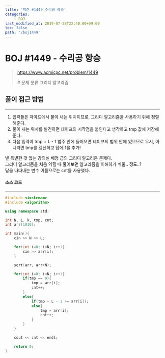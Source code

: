 ```yaml
---
title: '백준 #1449 수리공 항승'
categories:
    - BOJ
last_modified_at: 2019-07-28T22:40:00+09:00
toc: false
path: '/boj1449'
---
```


# BOJ #1449 - 수리공 항승

> https://www.acmicpc.net/problem/1449
>
> \# 문제 분류
> 그리디 알고리즘

## 풀이 접근 방법

---

1. 입력들은 파이프에서 물이 새는 위치이므로, 그리디 알고리즘을 사용하기 위해 정렬해준다.
2. 물이 새는 위치를 발견하면 테이프의 시작점을 붙인다고 생각하고 tmp 값에 저장해준다.
3. 다음 입력이 tmp + L - 1 범주 안에 들어오면 테이프의 범위 안에 있으므로 무시, 아니라면 tmp를 갱신하고 답에 1을 추가!

별 특별한 것 없는 강의실 배정 급의 그리디 알고리즘 문제다.<br>그리디 알고리즘을 처음 익힐 때 풀어보면 알고리즘을 이해하기 쉬울.. 정도..?<br>답을 나타내는 변수 이름으로는 cnt를 사용했다.

#### 소스 코드

---

```c++
#include <iostream>
#include <algorithm>

using namespace std;

int N, L, k, tmp, cnt;
int arr[1010];

int main(){
    cin >> N >> L;

    for(int i=0; i<N; i++){
        cin >> arr[i];
    }

    sort(arr, arr+N);

    for(int i=0; i<N; i++){
        if(tmp == 0){
            tmp = arr[i];
            cnt++;
        }
        else{
            if(tmp + L - 1 >= arr[i]);
            else{
                tmp = arr[i];
                cnt++;
            }
        }
    }

    cout << cnt << endl;

    return 0;
}
```
